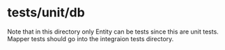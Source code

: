 tests/unit/db
===
Note that in this directory only Entity can be tests since this are unit tests.
Mapper tests should go into the integraion tests directory.